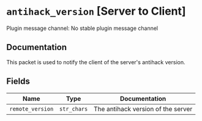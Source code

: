 # `antihack_version` [Server to Client]
Plugin message channel: No stable plugin message channel

## Documentation
This packet is used to notify the client of the server's antihack version.


## Fields
| Name | Type | Documentation |
| ---- | ---- | ------------- |
| `remote_version` | `str_chars` | The antihack version of the server |
